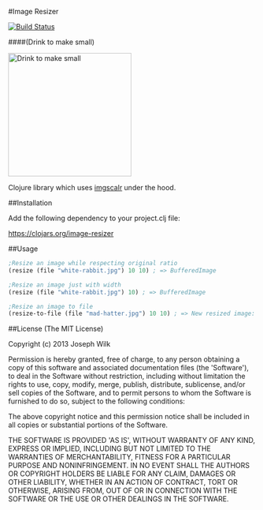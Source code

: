 #Image Resizer

[![Build Status](https://travis-ci.org/josephwilk/image-resizer.png?branch=master)](https://travis-ci.org/josephwilk/image-resizer)

####(Drink to make small)

<img alt="Drink to make small" src="http://external.ak.fbcdn.net/safe_image.php?d=AQDnFdmx5U39plmD&w=489&h=696&url=http%3A%2F%2Fupload.wikimedia.org%2Fwikipedia%2Fcommons%2F6%2F63%2FAlice_par_John_Tenniel_04.png" height="250px" />

Clojure library which uses
[imgscalr](http://www.thebuzzmedia.com/software/imgscalr-java-image-scaling-library)
under the hood.

##Installation

Add the following dependency to your project.clj file:

https://clojars.org/image-resizer

##Usage

```clojure
;Resize an image while respecting original ratio
(resize (file "white-rabbit.jpg") 10 10) ; => BufferedImage

;Resize an image just with width
(resize (file "white-rabbit.jpg") 10) ; => BufferedImage

;Resize an image to file
(resize-to-file (file "mad-hatter.jpg") 10 10) ; => New resized image: mad-hatter_10x10.jpg
```

##License
(The MIT License)

Copyright (c) 2013 Joseph Wilk

Permission is hereby granted, free of charge, to any person obtaining
a copy of this software and associated documentation files (the
'Software'), to deal in the Software without restriction, including
without limitation the rights to use, copy, modify, merge, publish,
distribute, sublicense, and/or sell copies of the Software, and to
permit persons to whom the Software is furnished to do so, subject to
the following conditions:

The above copyright notice and this permission notice shall be
included in all copies or substantial portions of the Software.

THE SOFTWARE IS PROVIDED 'AS IS', WITHOUT WARRANTY OF ANY KIND,
EXPRESS OR IMPLIED, INCLUDING BUT NOT LIMITED TO THE WARRANTIES OF
MERCHANTABILITY, FITNESS FOR A PARTICULAR PURPOSE AND NONINFRINGEMENT.
IN NO EVENT SHALL THE AUTHORS OR COPYRIGHT HOLDERS BE LIABLE FOR ANY
CLAIM, DAMAGES OR OTHER LIABILITY, WHETHER IN AN ACTION OF CONTRACT,
TORT OR OTHERWISE, ARISING FROM, OUT OF OR IN CONNECTION WITH THE
SOFTWARE OR THE USE OR OTHER DEALINGS IN THE SOFTWARE.




